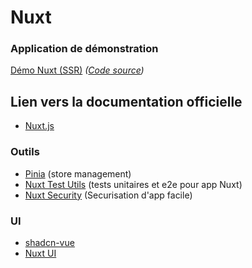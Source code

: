 # Nuxt

### Application de démonstration

[Démo Nuxt (SSR)](https://nuxt-demo-blush.vercel.app/) _([Code source](https://github.com/opac-teach/nuxt-demo))_

## Lien vers la documentation officielle

- [Nuxt.js](https://nuxt.com/docs/getting-started)

### Outils

- [Pinia](https://pinia.vuejs.org/) (store management)
- [Nuxt Test Utils](https://nuxt.com/docs/getting-started/testing) (tests unitaires et e2e pour app Nuxt)
- [Nuxt Security](https://nuxt-security.vercel.app/) (Securisation d'app facile)

### UI

- [shadcn-vue](https://www.shadcn-vue.com/)
- [Nuxt UI](https://ui.nuxt.com/)
